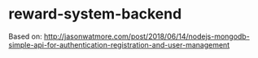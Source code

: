 # reward-system-backend

Based on:
http://jasonwatmore.com/post/2018/06/14/nodejs-mongodb-simple-api-for-authentication-registration-and-user-management